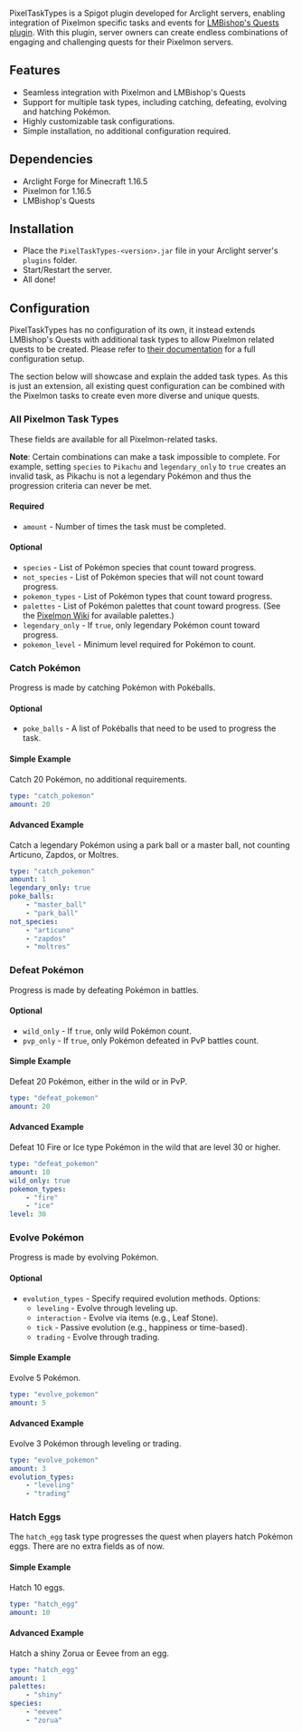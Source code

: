 PixelTaskTypes is a Spigot plugin developed for Arclight servers, enabling integration of
Pixelmon specific tasks and events for [LMBishop's Quests plugin](https://github.com/LMBishop/Quests).
With this plugin, server owners can create endless combinations of engaging and challenging quests for their Pixelmon servers.

## Features

- Seamless integration with Pixelmon and LMBishop's Quests
- Support for multiple task types, including catching, defeating, evolving and hatching Pokémon.
- Highly customizable task configurations.
- Simple installation, no additional configuration required.

## Dependencies

- Arclight Forge for Minecraft 1.16.5
- Pixelmon for 1.16.5
- LMBishop's Quests

## Installation

- Place the `PixelTaskTypes-<version>.jar` file in your Arclight server's `plugins` folder.
- Start/Restart the server.
- All done!

## Configuration

PixelTaskTypes has no configuration of its own, it instead extends LMBishop's Quests with additional task types to
allow Pixelmon related quests to be created.
Please refer to [their documentation](https://quests.leonardobishop.com/configuration/) for a full configuration setup.

The section below will showcase and explain the added task types.
As this is just an extension, all existing quest configuration can be combined with the Pixelmon tasks to create even more diverse and unique quests.

### All Pixelmon Task Types

These fields are available for all Pixelmon-related tasks.

**Note**: Certain combinations can make a task impossible to complete.
For example, setting `species` to `Pikachu` and `legendary_only` to `true` creates an invalid task,
as Pikachu is not a legendary Pokémon and thus the progression criteria can never be met.

#### Required

- `amount` - Number of times the task must be completed.

#### Optional

- `species` - List of Pokémon species that count toward progress.
- `not_species` - List of Pokémon species that will not count toward progress.
- `pokemon_types` - List of Pokémon types that count toward progress.
- `palettes` - List of Pokémon palettes that count toward progress. (See the [Pixelmon Wiki](https://pixelmonmod.com/wiki/Form_indices) for available palettes.)
- `legendary_only` - If `true`, only legendary Pokémon count toward progress.
- `pokemon_level` - Minimum level required for Pokémon to count.

### Catch Pokémon

Progress is made by catching Pokémon with Pokéballs.

#### Optional

- `poke_balls` - A list of Pokéballs that need to be used to progress the task.

#### Simple Example

Catch 20 Pokémon, no additional requirements.

```yml
type: "catch_pokemon"
amount: 20
```

#### Advanced Example

Catch a legendary Pokémon using a park ball or a master ball, not counting Articuno, Zapdos, or Moltres.

```yml
type: "catch_pokemon"
amount: 1
legendary_only: true
poke_balls:
    - "master_ball"
    - "park_ball"
not_species:
    - "articuno"
    - "zapdos"
    - "moltres"
```

### Defeat Pokémon

Progress is made by defeating Pokémon in battles.

#### Optional

- `wild_only` - If `true`, only wild Pokémon count.
- `pvp_only` - If `true`, only Pokémon defeated in PvP battles count.

#### Simple Example

Defeat 20 Pokémon, either in the wild or in PvP.

```yml
type: "defeat_pokemon"
amount: 20
```

#### Advanced Example

Defeat 10 Fire or Ice type Pokémon in the wild that are level 30 or higher.

```yml
type: "defeat_pokemon"
amount: 10
wild_only: true
pokemon_types:
    - "fire"
    - "ice"
level: 30
```

### Evolve Pokémon

Progress is made by evolving Pokémon.

#### Optional

- `evolution_types` - Specify required evolution methods. Options:
  - `leveling` - Evolve through leveling up.
  - `interaction` - Evolve via items (e.g., Leaf Stone).
  - `tick` - Passive evolution (e.g., happiness or time-based).
  - `trading` - Evolve through trading.

#### Simple Example

Evolve 5 Pokémon.

```yml
type: "evolve_pokemon"
amount: 5
```

#### Advanced Example

Evolve 3 Pokémon through leveling or trading.

```yml
type: "evolve_pokemon"
amount: 3
evolution_types:
    - "leveling"
    - "trading"
```

### Hatch Eggs

The `hatch_egg` task type progresses the quest when players hatch Pokémon eggs. There are no extra fields as of now.

#### Simple Example

Hatch 10 eggs.

```yml
type: "hatch_egg"
amount: 10
```

#### Advanced Example

Hatch a shiny Zorua or Eevee from an egg.

```yml
type: "hatch_egg"
amount: 1
palettes:
    - "shiny"
species:
    - "eevee"
    - "zorua"
```


